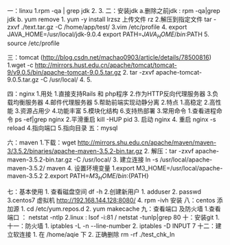 一：linxu
	1.rpm -qa | grep jdk
	2.
	3.
二：安装jdk
	a.删除之前jdk : rpm -qa|grep jdk
	b. yum remove
	1. yum -y install lrzsz 	上传文件 rz
	2.解压到指定文件 tar -zxvf ./text.tar.gz -C /home/app/test/
	3.vim /etc/profile
	4.	export JAVA_HOME=/usr/local/jdk-9.0.4
		export PATH=$JAVA_HOME/bin:$PATH 
	5. source /etc/profile

三：tomcat (http://blog.csdn.net/machao0903/article/details/78500816)
	1.wget -c http://mirrors.hust.edu.cn/apache/tomcat/tomcat-9/v9.0.5/bin/apache-tomcat-9.0.5.tar.gz
	2. tar -zxvf apache-tomcat-9.0.5.tar.gz -C /usr/local/
	4.
	5.

四：nginx
	1.用处
		1.直接支持Rails 和 php程序
		2.作为HTTP反向代理服务器
		3.负载均衡服务器
		4.邮件代理服务器
		5.帮助前端实现动静分离
	2.特点
		1.高稳定
		2.高性能
		3.资源占用少
		4.功能丰富
		5.模块化结构
		6.支持热部署
	3.常用命令
		1.查看进程命令 ps -ef|grep nginx
		2.平滑重启 kill -HUP pid
		3. 启动 nginx
		4. 重启 nginx -s reload
	4.指向端口
	5.指向目录
五：mysql

六：maven
	1.下载：wget http://mirrors.shu.edu.cn/apache/maven/maven-3/3.5.2/binaries/apache-maven-3.5.2-bin.tar.gz
	2. 解压：tar -zxvf apache-maven-3.5.2-bin.tar.gz -C /usr/local/
	3. 建立连接 ln -s /usr/local/apache-maven-3.5.2/ maven
	4. 设置环境变量 
		1.export M3_HOME=/usr/local/apache-maven-3.5.2
		2.export PATH=${M3_HOME}/bin:${PATH}

七：基本使用
	1. 查看磁盘空间 df -h
	2.创建新用户
		1. adduser
		2. passwd
	3.centos7 虚拟机 http://192.168.144.128:8080/
	4. rpm -ivh 安装
八：centos 添加源
	1. cd /etc/yum.repos.d
	2. yum makecache
九：查看端口 及防火墙
	1.查看端口 ： netstat -ntlp
	2.linux : lsof -i:81    / 		netstat -tunlp|grep 80
十：安装git
	1.
十一：防火墙
	1. iptables -L -n --line-number
	2. iptables -D INPUT 7
十二：建立软连接
	1. 在 /home/aqie 下
	2. 正确删除 rm -rf  ./test_chk_ln   